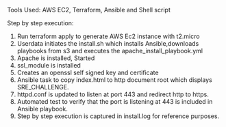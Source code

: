 Tools Used: AWS EC2, Terraform, Ansible and Shell script

Step by step execution:
1. Run terraform apply to generate AWS Ec2 instance with t2.micro
2. Userdata initiates the install.sh which installs Ansible,downloads playbooks from s3 and executes the apache_install_playbook.yml
3. Apache is installed, Started 
5. ssl_module is installed
6. Creates an openssl self signed key and certificate
7. Ansible task to copy index.html to http document root which displays SRE_CHALLENGE.
7. httpd.conf is updated to listen at port 443 and redirect http to https.
8. Automated test to verify that the port is listening at 443 is included in Ansible playbook.
9. Step by step execution is captured in install.log for reference purposes.
